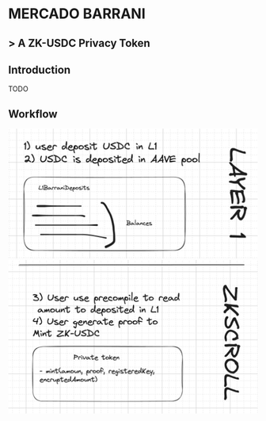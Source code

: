 # MERCADO BARRANI
## > A ZK-USDC Privacy Token


## Introduction

TODO

## Workflow

<img src="./step1.png" />

<img src="./step2.png" />
